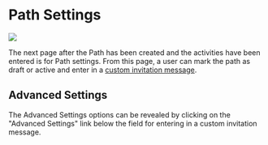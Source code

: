 # Path Settings

![](https://hackpad-attachments.s3.amazonaws.com/hackpad.com_4zv8N0hpJt2_p.123914_1426179670079_path-stettings.png)

The next page after the Path has been created and the activities have been entered is for Path settings. From this page, a user can mark the path as draft or active and enter in a [custom invitation message](/oLBnp84zFTe#custom-invitation-message).

## Advanced Settings

The Advanced Settings options can be revealed by clicking on the "Advanced Settings" link below the field for entering in a custom invitation message.
